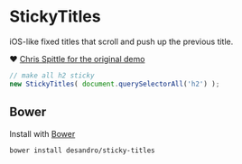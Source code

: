 # StickyTitles

iOS-like fixed titles that scroll and push up the previous title.

:heart: [Chris Spittle for the original demo](http://codepen.io/chrissp26/pen/gBrdo)

``` js
// make all h2 sticky
new StickyTitles( document.querySelectorAll('h2') );
```

## Bower

Install with [Bower](http://twitter.github.com/bower)

``` bash
bower install desandro/sticky-titles
```
